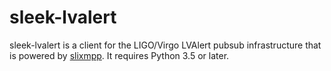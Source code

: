 # sleek-lvalert

sleek-lvalert is a client for the LIGO/Virgo LVAlert pubsub infrastructure that
is powered by [slixmpp](https://slixmpp.readthedocs.io). It requires Python 3.5
or later.

